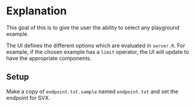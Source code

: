 # Explanation

This goal of this is to give the user the ability to select any playground example.

The UI defines the different options which are evaluated in `server.R`. For example, if the chosen example has a `limit` operator, the UI will update to have the appropriate components.

## Setup 
Make a copy of `endpoint.txt.sample` named `endpoint.txt` and set the endpoint for SVX.
